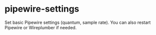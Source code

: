 # pipewire-settings
Set basic Pipewire settings (quantum, sample rate). You can also restart Pipewire or Wireplumber if needed.
